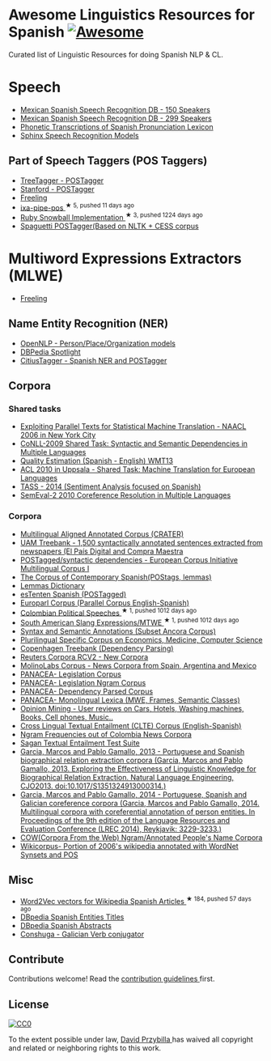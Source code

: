 <h1>
 Awesome Linguistics Resources for Spanish
 <a href="https://github.com/sindresorhus/awesome">
  <img alt="Awesome" src="https://cdn.rawgit.com/sindresorhus/awesome/d7305f38d29fed78fa85652e3a63e154dd8e8829/media/badge.svg"/>
 </a>
</h1>
<p>
 Curated list of Linguistic Resources for doing Spanish NLP & CL.
</p>
<h1>
 Speech
</h1>
<ul>
 <li>
  <a href="http://www.speechocean.com/en-ASR-Corpora/631.html">
   Mexican Spanish Speech Recognition DB - 150 Speakers
  </a>
 </li>
 <li>
  <a href="http://www.speechocean.com/en-ASR-Corpora/603.html">
   Mexican Spanish Speech Recognition DB - 299 Speakers
  </a>
 </li>
 <li>
  <a href="http://www.speechocean.com/en-Text-Corpora/692.html">
   Phonetic Transcriptions of Spanish Pronunciation Lexicon
  </a>
 </li>
 <li>
  <a href="http://www.speech.cs.cmu.edu/sphinx/models/hub4spanish_itesm/">
   Sphinx Speech Recognition Models
  </a>
 </li>
</ul>
<h2>
 Part of Speech Taggers (POS Taggers)
</h2>
<ul>
 <li>
  <a href="http://www.cis.uni-muenchen.de/~schmid/tools/TreeTagger/">
   TreeTagger - POSTagger
  </a>
 </li>
 <li>
  <a href="http://nlp.stanford.edu/software/tagger.shtml">
   Stanford - POSTagger
  </a>
 </li>
 <li>
  <a href="http://nlp.lsi.upc.edu/freeling/">
   Freeling
  </a>
 </li>
 <li>
  <a href="https://github.com/ixa-ehu/ixa-pipe-pos">
   ixa-pipe-pos
  </a>
  <sup>
   &#9733 5, pushed 11 days ago
  </sup>
 </li>
 <li>
  <a href="https://github.com/MaG21/estem">
   Ruby Snowball Implementation
  </a>
  <sup>
   &#9733 3, pushed 1224 days ago
  </sup>
 </li>
 <li>
  <a href="https://code.google.com/p/spaghetti-tagger/">
   Spaguetti POSTagger(Based on NLTK +  CESS corpus
  </a>
 </li>
</ul>
<h1>
 Multiword Expressions  Extractors (MLWE)
</h1>
<ul>
 <li>
  <a href="http://nlp.lsi.upc.edu/freeling/">
   Freeling
  </a>
 </li>
</ul>
<h2>
 Name Entity Recognition (NER)
</h2>
<ul>
 <li>
  <a href="http://opennlp.sourceforge.net/models-1.5/">
   OpenNLP - Person/Place/Organization models
  </a>
 </li>
 <li>
  <a href="https://github.com/dbpedia-spotlight/dbpedia-spotlight/">
   DBPedia Spotlight
  </a>
 </li>
 <li>
  <a href="http://gramatica.usc.es/pln/tools/CitiusTools.html">
   CitiusTagger - Spanish NER and  POSTagger
  </a>
 </li>
</ul>
<h2>
 Corpora
</h2>
<h3>
 Shared tasks
</h3>
<ul>
 <li>
  <a href="http://www.statmt.org/wmt06/shared-task/">
   Exploiting Parallel Texts for Statistical  Machine Translation -  NAACL 2006 in New York City
  </a>
 </li>
 <li>
  <a href="http://ufal.mff.cuni.cz/conll2009-st/trial-data.html">
   CoNLL-2009 Shared Task: Syntactic and Semantic Dependencies in Multiple Languages
  </a>
 </li>
 <li>
  <a href="http://www.quest.dcs.shef.ac.uk/wmt13_qe.html">
   Quality Estimation (Spanish - English) WMT13
  </a>
 </li>
 <li>
  <a href="http://www.statmt.org/wmt10/translation-task.html">
   ACL 2010 in Uppsala - Shared Task: Machine Translation for European Languages
  </a>
 </li>
 <li>
  <a href="http://www.daedalus.es/TASS2014/tass2014.php">
   TASS - 2014 (Sentiment Analysis focused on Spanish)
  </a>
 </li>
 <li>
  <a href="http://semeval2.fbk.eu/semeval2.php?location=tasks">
   SemEval-2 2010 Coreference Resolution in Multiple Languages
  </a>
 </li>
</ul>
<h3>
 Corpora
</h3>
<ul>
 <li>
  <a href="http://catalog.elra.info/product_info.php?products_id=636">
   Multilingual Aligned Annotated Corpus (CRATER)
  </a>
 </li>
 <li>
  <a href="http://elvira.lllf.uam.es/~sandoval/UAMTreebank.html">
   UAM Treebank - 1,500 syntactically annotated sentences extracted from newspapers (El País Digital and Compra Maestra
  </a>
 </li>
 <li>
  <a href="http://www.elsnet.org/resources/eciCorpus.html">
   POSTagged/syntactic dependencies - European Corpus Initiative Multilingual Corpus I
  </a>
 </li>
 <li>
  <a href="http://sfncorpora.uab.es/CQPweb/cea/">
   The Corpus of Contemporary Spanish(POStags, lemmas)
  </a>
 </li>
 <li>
  <a href="http://sfn.uab.es:8080/SFN/dictionary/dictionary-information-lemmas-and-expanded-forms">
   Lemmas Dictionary
  </a>
 </li>
 <li>
  <a href="http://www.sketchengine.co.uk/documentation/wiki/Corpora/TenTen/esTenTen">
   esTenten Spanish (POSTagged)
  </a>
 </li>
 <li>
  <a href="http://www.statmt.org/europarl/">
   Europarl Corpus (Parallel Corpus English-Spanish)
  </a>
 </li>
 <li>
  <a href="https://github.com/dav009/LatinamericanTextResources">
   Colombian Political Speeches
  </a>
  <sup>
   &#9733 1, pushed 1012 days ago
  </sup>
 </li>
 <li>
  <a href="https://github.com/dav009/LatinamericanTextResources">
   South American Slang Expressions/MTWE
  </a>
  <sup>
   &#9733 1, pushed 1012 days ago
  </sup>
 </li>
 <li>
  <a href="http://ufal.mff.cuni.cz/conll2009-st/trial/CoNLL2009-ST-Spanish-trial.zip">
   Syntax and Semantic Annotations (Subset Ancora Corpus)
  </a>
 </li>
 <li>
  <a href="http://www.iula.upf.edu/corpus/corpusuk.htm">
   Plurilingual Specific Corpus on Economics, Medicine, Computer Science
  </a>
 </li>
 <li>
  <a href="http://code.google.com/p/copenhagen-dependency-treebank/">
   Copenhagen  Treebank (Dependency Parsing)
  </a>
 </li>
 <li>
  <a href="http://trec.nist.gov/data/reuters/reuters.html">
   Reuters Corpora RCV2 - New Corpora
  </a>
 </li>
 <li>
  <a href="http://www.molinolabs.com/corpus.html">
   MolinoLabs Corpus - News Corpora from Spain, Argentina and Mexico
  </a>
 </li>
 <li>
  <a href="http://panacea-lr.eu/en/info-for-researchers/data-sets/monolingual-corpora">
   PANACEA- Legislation Corpus
  </a>
 </li>
 <li>
  <a href="http://panacea-lr.eu/en/info-for-researchers/data-sets/monolingual-corpora-n-grams/">
   PANACEA- Legislation Ngram Corpus
  </a>
 </li>
 <li>
  <a href="http://panacea-lr.eu/en/info-for-researchers/data-sets/dependency-parsed-corpora/">
   PANACEA- Dependency Parsed Corpus
  </a>
 </li>
 <li>
  <a href="http://panacea-lr.eu/en/info-for-researchers/data-sets/monolingual-lexica/">
   PANACEA- Monolingual Lexica (MWE, Frames, Semantic Classes)
  </a>
 </li>
 <li>
  <a href="https://www.sfu.ca/~mtaboada/research/SFU_Review_Corpus.html">
   Opinion Mining - User reviews on Cars, Hotels, Washing machines, Books, Cell phones, Music..
  </a>
 </li>
 <li>
  <a href="http://www.celct.it/resources.php?id_page=CLTE">
   Cross Lingual Textual Entailment (CLTE) Corpus (English-Spanish)
  </a>
 </li>
 <li>
  <a href="http://ngrams.cavorite.com/datos/">
   Ngram Frequencies out of Colombia News Corpora
  </a>
 </li>
 <li>
  <a href="http://www.investigacion.frc.utn.edu.ar/mslabs/~jcastillo/Sagan-test-suite/">
   Sagan Textual Entailment Test Suite
  </a>
 </li>
 <li>
  <a href="http://gramatica.usc.es/~marcos/corpora_nle.tgz">
   Garcia, Marcos and Pablo Gamallo, 2013 - Portuguese and Spanish biographical relation extraction corpora (Garcia, Marcos and Pablo Gamallo, 2013. Exploring the Effectiveness of Linguistic Knowledge for Biographical Relation Extraction. Natural Language Engineering, CJO2013. doi:10.1017/S1351324913000314.)
  </a>
 </li>
 <li>
  <a href="http://gramatica.usc.es/~marcos/resources/corpora_coref.tar.bz2">
   Garcia, Marcos and Pablo Gamallo, 2014 - Portuguese, Spanish and Galician coreference corpora (Garcia, Marcos and Pablo Gamallo, 2014. Multilingual corpora with coreferential annotation of person entities. In Proceedings of the 9th edition of the Language Resources and Evaluation Conference (LREC 2014), Reykjavik: 3229-3233.)
  </a>
 </li>
 <li>
  <a href="http://hpsg.fu-berlin.de/cow/">
   COW(Corpora From the Web) Ngram/Annotated People's Name Corpora
  </a>
 </li>
 <li>
  <a href="http://www.cs.upc.edu/~nlp/wikicorpus/">
   Wikicorpus- Portion of 2006's wikipedia annotated with WordNet Synsets and POS
  </a>
 </li>
</ul>
<h2>
 Misc
</h2>
<ul>
 <li>
  <a href="https://github.com/idio/wiki2vec">
   Word2Vec vectors for Wikipedia Spanish Articles
  </a>
  <sup>
   &#9733 184, pushed 57 days ago
  </sup>
 </li>
 <li>
  <a href="http://data.dws.informatik.uni-mannheim.de/dbpedia/2014/es/labels_es.nt.bz2">
   DBpedia Spanish Entities Titles
  </a>
 </li>
 <li>
  <a href="http://data.dws.informatik.uni-mannheim.de/dbpedia/2014/es/short_abstracts_es.nt.bz2">
   DBpedia Spanish Abstracts
  </a>
 </li>
 <li>
  <a href="http://gramatica.usc.es/pln/tools/conjugador/download.html">
   Conshuga - Galician Verb conjugator
  </a>
 </li>
</ul>
<h2>
 Contribute
</h2>
<p>
 Contributions welcome! Read the
 <a href="contributing.md">
  contribution guidelines
 </a>
 first.
</p>
<h2>
 License
</h2>
<p>
 <a href="https://creativecommons.org/publicdomain/zero/1.0/">
  <img alt="CC0" src="https://i.creativecommons.org/p/zero/1.0/88x31.png"/>
 </a>
</p>
<p>
 To the extent possible under law,
 <a href="http://alejandro.pictures">
  David Przybilla
 </a>
 has waived all copyright and related or neighboring rights to this work.
</p>

